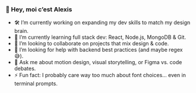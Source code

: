 ### 👋 Hey, moi c’est Alexis

- 🛠 I’m currently working on expanding my dev skills to match my design brain.
- 🌱 I’m currently learning full stack dev: React, Node.js, MongoDB & Git.
- 👯 I’m looking to collaborate on projects that mix design & code.
- 🤔 I’m looking for help with backend best practices (and maybe regex 😅).
- 💬 Ask me about motion design, visual storytelling, or Figma vs. code debates.
- ⚡ Fun fact: I probably care way too much about font choices… even in terminal prompts.
